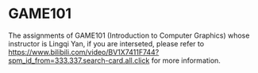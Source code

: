 # GAME101
The assignments of GAME101 (Introduction to Computer Graphics) whose instructor is Lingqi Yan, if you are interseted, please refer to https://www.bilibili.com/video/BV1X7411F744?spm_id_from=333.337.search-card.all.click for more information.
